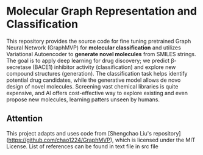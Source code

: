 # Molecular Graph Representation and Classification 

This repository provides the source code for fine tuning pretrained Graph Neural Network (GraphMVP) for __molecular 
classification__ and utilizes Variational Autoencoder to __generate novel molecules__ from SMILES strings. The goal is to
apply deep learning for drug discovery; we predict β-secretase (BACE1) inhibitor activity (classification) and explore 
new compound structures (generation). The classification task helps identify potential drug candidates, while the
generative model allows de novo design of novel molecules. Screening vast chemical libraries is quite expensive, and
AI offers cost-effective way to explore existing and even propose new molecules, learning patters unseen by humans.

## Attention

This project adapts and uses code from [Shengchao Liu's repository] (https://github.com/chao1224/GraphMVP), which is licensed under the MIT License. List of references can be found in text file in src file
